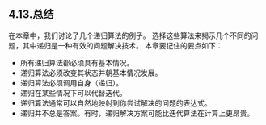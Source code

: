 
## 4.13.总结

在本章中，我们讨论了几个递归算法的例子。 选择这些算法来揭示几个不同的问题，其中递归是一种有效的问题解决技术。 本章要记住的要点如下：

* 所有递归算法都必须具有基本情况。
* 递归算法必须改变其状态并朝基本情况发展。
* 递归算法必须调用自身（递归）。
* 递归在某些情况下可以代替迭代。
* 递归算法通常可以自然地映射到你尝试解决的问题的表达式。
* 递归并不总是答案。有时，递归解决方案可能比迭代算法在计算上更昂贵。
